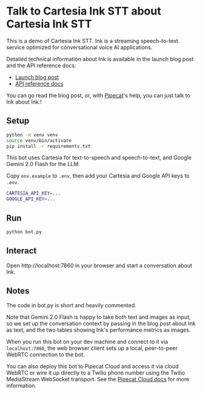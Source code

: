 # Talk to Cartesia Ink STT about Cartesia Ink STT

This is a demo of Cartesia Ink STT. Ink is a streaming speech-to-text service optimized for conversational voice AI applications.

Detailed technical information about Ink is available in the launch blog post and the API reference docs:

  - [Launch blog post](https://cartesia.ai/blog/introducing-ink-speech-to-text)
  - [API reference docs](https://docs.cartesia.ai/2025-04-16/api-reference/stt/stt)

You can go read the blog post, or, with [Pipecat](https://pipecat.ai/)'s help, you can just talk to Ink about Ink.!

## Setup

```bash
python -m venv venv
source venv/bin/activate
pip install -r requirements.txt
```

This bot uses Cartesia for text-to-speech and speech-to-text, and Google Gemini 2.0 Flash for the LLM.

Copy `env.example` to `.env`, then add your Cartesia and Google API keys to `.env`.

```bash
CARTESIA_API_KEY=...
GOOGLE_API_KEY=...
```

## Run

```bash
python bot.py
```

## Interact

Open http://localhost:7860 in your browser and start a conversation about Ink.

## Notes

The code in bot.py is short and heavily commented.

Note that Gemini 2.0 Flash is happy to take both text and images as input, so we set up the conversation context by passing in the blog post about Ink as text, and the two tables showing Ink's performance metrics as images.

When you run this bot on your dev machine and connect to it via `localhost:7860`, the web browser client sets up a local, peer-to-peer WebRTC connection to the bot.

You can also deploy this bot to Pipecat Cloud and access it via cloud WebRTC or wire it up directly to a Twilio phone number using the Twilio MediaStream WebSocket transport. See the [Pipecat Cloud docs](https://docs.pipecat.daily.co/introduction) for more information.
